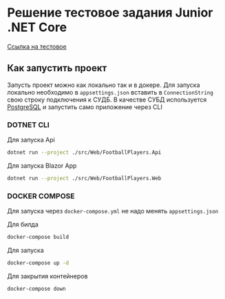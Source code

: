 ﻿# Решение тестовое задания Junior .NET Core

[Ссылка на тестовое](https://practice.66bit.ru/task/csharp.pdf)

## Как запустить проект
Запусть проект можно как локально так и в докере. Для запуска локально необходимо в `appsettings.json` вставить в `ConnectionString` свою строку подключения к СУДБ.
В качестве СУБД используется [PostgreSQL](https://www.postgresql.org/) и запустить само приложение через CLI

### DOTNET CLI
Для запуска Api
``` bash
dotnet run --project ./src/Web/FootballPlayers.Api
```

Для запуска Blazor App
``` bash
dotnet run --project ./src/Web/FootballPlayers.Web
```

### DOCKER COMPOSE
Для запуска через `docker-compose.yml` не надо менять `appsettings.json` 

Для билда

``` bash
docker-compose build
```

Для запуска

``` bash
docker-compose up -d
```

Для закрытия контейнеров

``` bash
docker-compose down
```